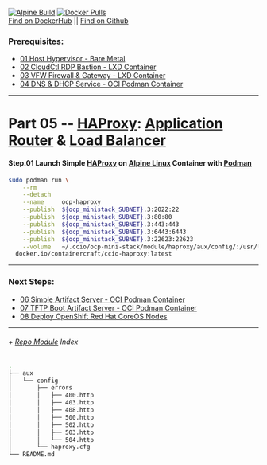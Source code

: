 [![Alpine Build](https://img.shields.io/github/workflow/status/containercraft/ccio-haproxy/DockerHubBuild/alpine?label=Alpine%20Build)](https://github.com/containercraft/ccio-haproxy/actions) [![Docker Pulls](https://img.shields.io/docker/pulls/containercraft/ccio-haproxy?label=DockerHub%20Pulls)](https://hub.docker.com/r/containercraft/ccio-haproxy)    
[Find on DockerHub](https://hub.docker.com/r/containercraft/ccio-haproxy)  ||  [Find on Github](https://github.com/containercraft/ccio-haproxy)    
    
### Prerequisites:
  + [01 Host Hypervisor				- Bare Metal]
  + [02 CloudCtl RDP Bastion		- LXD Container]
  + [03 VFW Firewall & Gateway		- LXD Container]
  + [04 DNS & DHCP Service			- OCI Podman Container]
    
---------------------------------------------------------------------------------
    
# Part 05 -- [HAProxy]: [Application Router] & [Load Balancer] 
####    Step.01 Launch Simple [HAProxy] on [Alpine Linux] Container with [Podman]
```sh
sudo podman run \
    --rm                                                                                    \
    --detach                                                                                \
    --name     ocp-haproxy                                                                  \
    --publish  ${ocp_ministack_SUBNET}.3:2022:22                                            \
    --publish  ${ocp_ministack_SUBNET}.3:80:80                                              \
    --publish  ${ocp_ministack_SUBNET}.3:443:443                                            \
    --publish  ${ocp_ministack_SUBNET}.3:6443:6443                                          \
    --publish  ${ocp_ministack_SUBNET}.3:22623:22623                                        \
    --volume   ~/.ccio/ocp-mini-stack/module/haproxy/aux/config/:/usr/local/etc/haproxy/:ro \
  docker.io/containercraft/ccio-haproxy:latest
```
    
---------------------------------------------------------------------------------
    
### Next Steps:
  + [06 Simple Artifact Server		- OCI Podman Container]
  + [07 TFTP Boot Artifact Server	- OCI Podman Container]
  + [08 Deploy OpenShift Red Hat CoreOS Nodes]
    
    
---------------------------------------------------------------------------------
    
######  + [Repo Module] Index
```sh
.
├── aux
│   └── config
│       ├── errors
│       │   ├── 400.http
│       │   ├── 403.http
│       │   ├── 408.http
│       │   ├── 500.http
│       │   ├── 502.http
│       │   ├── 503.http
│       │   └── 504.http
│       └── haproxy.cfg
└── README.md
```

<!-- Markdown link & img dfn's -->
[Repo Module]:/module/haproxy
[Podman]:https://podman.io
[HAProxy]:https://haproxy.org
[Alpine Linux]:https://alpinelinux.org/
[Load Balancer]:https://blog.openshift.com/an-open-source-load-balancer-for-openshift/
[Application Router]:https://blog.openshift.com/ocp-custom-routing/
[01 Host Hypervisor				- Bare Metal]:/01_HostSetup.md
[02 CloudCtl RDP Bastion		- LXD Container]:/02_CloudCTL.md
[03 VFW Firewall & Gateway		- LXD Container]:/03_Gateway.md
[04 DNS & DHCP Service			- OCI Podman Container]:/04_Dnsmasq.md
[05 Application Router Proxy	- OCI Podman Container]:/05_HAProxy.md
[06 Simple Artifact Server		- OCI Podman Container]:/06_Nginx.md
[07 TFTP Boot Artifact Server	- OCI Podman Container]:/07_Tftpd.md
[08 Deploy OpenShift Red Hat CoreOS Nodes]:/08_DeployNodes.md
